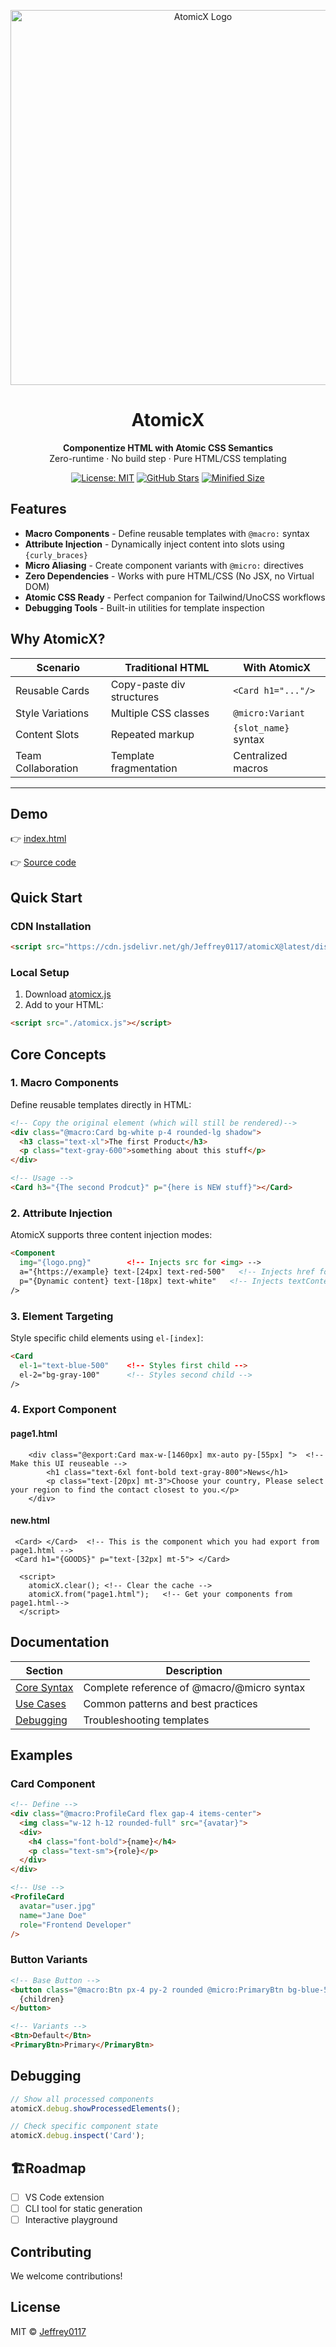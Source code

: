 
<p align="center">
  <img src="https://placehold.co/1200x400/4f46e5/white?text=AtomicX" alt="AtomicX Logo" width="600">
</p>

<h1 align="center">AtomicX</h1>
<p align="center">
  <strong>Componentize HTML with Atomic CSS Semantics</strong><br>
  Zero-runtime · No build step · Pure HTML/CSS templating
</p>

<div align="center">

[![License: MIT](https://img.shields.io/badge/License-MIT-blue.svg)](LICENSE)
[![GitHub Stars](https://img.shields.io/github/stars/Jeffrey0117/atomicX.svg)](https://github.com/Jeffrey0117/atomicX/stargazers)
[![Minified Size](https://img.shields.io/bundlephobia/min/atomicx)](https://github.com/Jeffrey0117/atomicX)

</div>

## Features

- **Macro Components** - Define reusable templates with `@macro:` syntax
- **Attribute Injection** - Dynamically inject content into slots using `{curly_braces}`
- **Micro Aliasing** - Create component variants with `@micro:` directives
- **Zero Dependencies** - Works with pure HTML/CSS (No JSX, no Virtual DOM)
- **Atomic CSS Ready** - Perfect companion for Tailwind/UnoCSS workflows
- **Debugging Tools** - Built-in utilities for template inspection

## Why AtomicX?

| Scenario | Traditional HTML | With AtomicX |
|----------|------------------|--------------|
| Reusable Cards | Copy-paste div structures | `<Card h1="..."/>` |
| Style Variations | Multiple CSS classes | `@micro:Variant` |
| Content Slots | Repeated markup | `{slot_name}` syntax |
| Team Collaboration | Template fragmentation | Centralized macros |

---
## Demo

👉 [index.html](https://jeffrey0117.github.io/atomicX/)

👉 [Source code](https://github.com/Jeffrey0117/atomicX/blob/main/docs/index.html)


## Quick Start

### CDN Installation
```html
<script src="https://cdn.jsdelivr.net/gh/Jeffrey0117/atomicX@latest/dist/atomicx.min.js"></script>
```

### Local Setup
1. Download [atomicx.js](https://github.com/Jeffrey0117/atomicX/blob/main/atomicx.js)
2. Add to your HTML:
```html
<script src="./atomicx.js"></script>
```

## Core Concepts

### 1. Macro Components
Define reusable templates directly in HTML:
```html
<!-- Copy the original element (which will still be rendered)-->
<div class="@macro:Card bg-white p-4 rounded-lg shadow">
  <h3 class="text-xl">The first Product</h3>
  <p class="text-gray-600">something about this stuff</p>
</div>

<!-- Usage -->
<Card h3="{The second Prodcut}" p="{here is NEW stuff}"></Card>
```

### 2. Attribute Injection
AtomicX supports three content injection modes:
```html
<Component 
  img="{logo.png}"        <!-- Injects src for <img> -->
  a="{https://example} text-[24px] text-red-500"   <!-- Injects href for <a> -->
  p="{Dynamic content} text-[18px] text-white"   <!-- Injects textContent for others -->
/>
```

### 3. Element Targeting
Style specific child elements using `el-[index]`:
```html
<Card 
  el-1="text-blue-500"    <!-- Styles first child -->
  el-2="bg-gray-100"      <!-- Styles second child -->
/>
```
### 4. Export Component

#### page1.html
``` 
    <div class="@export:Card max-w-[1460px] mx-auto py-[55px] ">  <!-- Make this UI reuseable -->
        <h1 class="text-6xl font-bold text-gray-800">News</h1>
        <p class="text-[20px] mt-3">Choose your country, Please select your region to find the contact closest to you.</p>
    </div>
```

#### new.html
```
 <Card> </Card>  <!-- This is the component which you had export from page1.html -->
 <Card h1="{GOODS}" p="text-[32px] mt-5"> </Card>

  <script>
    atomicX.clear(); <!-- Clear the cache -->
    atomicX.from("page1.html");   <!-- Get your components from page1.html-->
  </script>
```
## Documentation

| Section | Description |
|---------|-------------|
| [Core Syntax](docs/syntax.md) | Complete reference of @macro/@micro syntax |
| [Use Cases](docs/use-cases.md) | Common patterns and best practices |
| [Debugging](docs/debugging.md) | Troubleshooting templates |

## Examples

### Card Component
```html
<!-- Define -->
<div class="@macro:ProfileCard flex gap-4 items-center">
  <img class="w-12 h-12 rounded-full" src="{avatar}">
  <div>
    <h4 class="font-bold">{name}</h4>
    <p class="text-sm">{role}</p>
  </div>
</div>

<!-- Use -->
<ProfileCard 
  avatar="user.jpg" 
  name="Jane Doe" 
  role="Frontend Developer"
/>
```

### Button Variants
```html
<!-- Base Button -->
<button class="@macro:Btn px-4 py-2 rounded @micro:PrimaryBtn bg-blue-500 text-white">
  {children}
</button>

<!-- Variants -->
<Btn>Default</Btn>
<PrimaryBtn>Primary</PrimaryBtn>
```

## Debugging

```javascript
// Show all processed components
atomicX.debug.showProcessedElements();

// Check specific component state
atomicX.debug.inspect('Card');
```


## 🏗Roadmap

- [ ] VS Code extension
- [ ] CLI tool for static generation
- [ ] Interactive playground

## Contributing

We welcome contributions! 

## License

MIT © [Jeffrey0117](https://github.com/Jeffrey0117)

